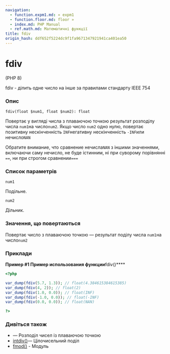 ```yaml
---
navigation:
  - function.expm1.md: « expm1
  - function.floor.md: floor »
  - index.md: PHP Manual
  - ref.math.md: Математичні функції
title: fdiv
origin_hash: ddf652f5224dc9f1fa9671347921941ca401ea50
---
```

# fdiv

(PHP 8)

fdiv - ділить одне число на інше за правилами стандарту IEEE 754

### Опис

```methodsynopsis
fdiv(float $num1, float $num2): float
```

Повертає у вигляді числа з плаваючою точкою результат розподілу числа `num1`на число`num2`. Якщо число `num2` одно нулю, повертає позитивну нескінченність `INF`негативну нескінченність `-INF`или нечисло`NAN`

Обратите внимание, что сравнение нечисла`NAN` з іншими значеннями, включаючи саму нечисло, не буде істинним, ні при суворому порівнянні `==`, ни при строгом сравнении`===`

### Список параметрів

`num1`

Подільне.

`num2`

Дільник.

### Значення, що повертаються

Повертає число з плаваючою точкою — результат поділу числа `num1`на число`num2`

### Приклади

**Пример #1 Пример использования функции**fdiv()\*\*\*\*

```php
<?php

var_dump(fdiv(5.7, 1.3)); // float(4.384615384615385)
var_dump(fdiv(4, 2)); // float(2)
var_dump(fdiv(1.0, 0.0)); // float(INF)
var_dump(fdiv(-1.0, 0.0)); // float(-INF)
var_dump(fdiv(0.0, 0.0)); // float(NAN)

?>
```

### Дивіться також

-   [](language.operators.arithmetic.md)— Розподіл чисел із плаваючою точкою
-   [intdiv()](function.intdiv.md)— Цілочисельний поділ
-   [fmod()](function.fmod.md) \- Модуль
